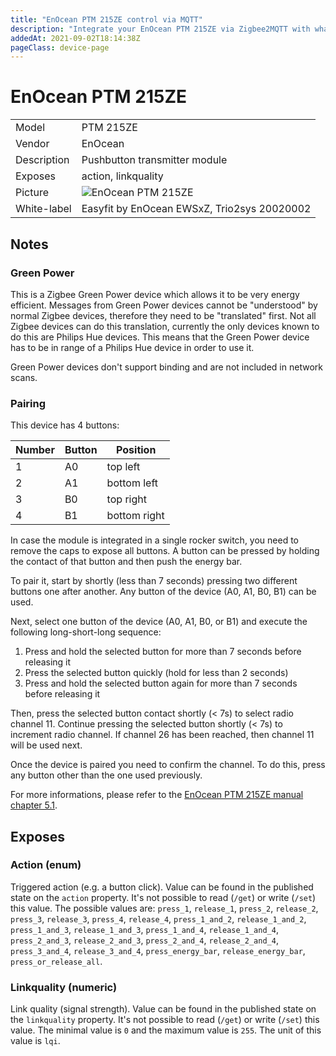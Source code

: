 ```yaml
---
title: "EnOcean PTM 215ZE control via MQTT"
description: "Integrate your EnOcean PTM 215ZE via Zigbee2MQTT with whatever smart home infrastructure you are using without the vendors bridge or gateway."
addedAt: 2021-09-02T18:14:38Z
pageClass: device-page
---
```


<!-- !!!! -->
<!-- ATTENTION: This file is auto-generated through docgen! -->
<!-- You can only edit the "Notes"-Section between the two comment lines "Notes BEGIN" and "Notes END". -->
<!-- Do not use h1 or h2 heading within "## Notes"-Section. -->
<!-- !!!! -->

# EnOcean PTM 215ZE

|     |     |
|-----|-----|
| Model | PTM 215ZE  |
| Vendor  | EnOcean  |
| Description | Pushbutton transmitter module |
| Exposes | action, linkquality |
| Picture | ![EnOcean PTM 215ZE](https://www.zigbee2mqtt.io/images/devices/PTM-215ZE.jpg) |
| White-label | Easyfit by EnOcean EWSxZ, Trio2sys 20020002 |


<!-- Notes BEGIN: You can edit here. Add "## Notes" headline if not already present. -->
## Notes


### Green Power
This is a Zigbee Green Power device which allows it to be very energy efficient.
Messages from Green Power devices cannot be "understood" by normal Zigbee devices, therefore they need to be "translated" first.
Not all Zigbee devices can do this translation, currently the only devices known to do this are Philips Hue devices. This means that the Green Power device has to be in range of a Philips Hue device in order to use it.

Green Power devices don't support binding and are not included in network scans.

### Pairing
This device has 4 buttons:

| Number | Button | Position |
|-|-|-|
| 1 | A0 | top left |
| 2 | A1 | bottom left |
| 3 | B0 | top right |
| 4 | B1 | bottom right |

In case the module is integrated in a single rocker switch, you need to remove the caps to expose all buttons. A button can be pressed by holding the contact of that button and then push the energy bar.

To pair it, start by shortly (less than 7 seconds) pressing two different buttons one after another. Any button of the device (A0, A1, B0, B1) can be used.

Next, select one button of the device (A0, A1, B0, or B1) and execute the following long-short-long sequence:

1. Press and hold the selected button for more than 7 seconds before releasing it
2. Press the selected button quickly (hold for less than 2 seconds)
3. Press and hold the selected button again for more than 7 seconds before releasing it

Then, press the selected button contact shortly (< 7s) to select radio channel 11. Continue pressing the selected button shortly (< 7s) to increment radio channel. If channel 26 has been reached, then channel 11 will be used next.

Once the device is paired you need to confirm the channel. To do this, press any button other than the one used previously.

For more informations, please refer to the [EnOcean PTM 215ZE manual chapter 5.1](https://www.enocean.com/en/products/enocean_modules_24ghz/ptm-215ze/user-manual-pdf/).
<!-- Notes END: Do not edit below this line -->



## Exposes

### Action (enum)
Triggered action (e.g. a button click).
Value can be found in the published state on the `action` property.
It's not possible to read (`/get`) or write (`/set`) this value.
The possible values are: `press_1`, `release_1`, `press_2`, `release_2`, `press_3`, `release_3`, `press_4`, `release_4`, `press_1_and_2`, `release_1_and_2`, `press_1_and_3`, `release_1_and_3`, `press_1_and_4`, `release_1_and_4`, `press_2_and_3`, `release_2_and_3`, `press_2_and_4`, `release_2_and_4`, `press_3_and_4`, `release_3_and_4`, `press_energy_bar`, `release_energy_bar`, `press_or_release_all`.

### Linkquality (numeric)
Link quality (signal strength).
Value can be found in the published state on the `linkquality` property.
It's not possible to read (`/get`) or write (`/set`) this value.
The minimal value is `0` and the maximum value is `255`.
The unit of this value is `lqi`.

